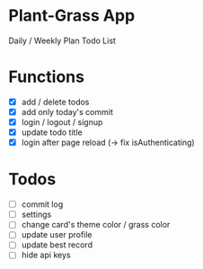 # Plant-Grass App

Daily / Weekly Plan Todo List

# Functions

- [x] add / delete todos
- [x] add only today's commit
- [x] login / logout / signup
- [x] update todo title
- [x] login after page reload (-> fix isAuthenticating)

# Todos

- [ ] commit log
- [ ] settings
- [ ] change card's theme color / grass color
- [ ] update user profile
- [ ] update best record
- [ ] hide api keys
